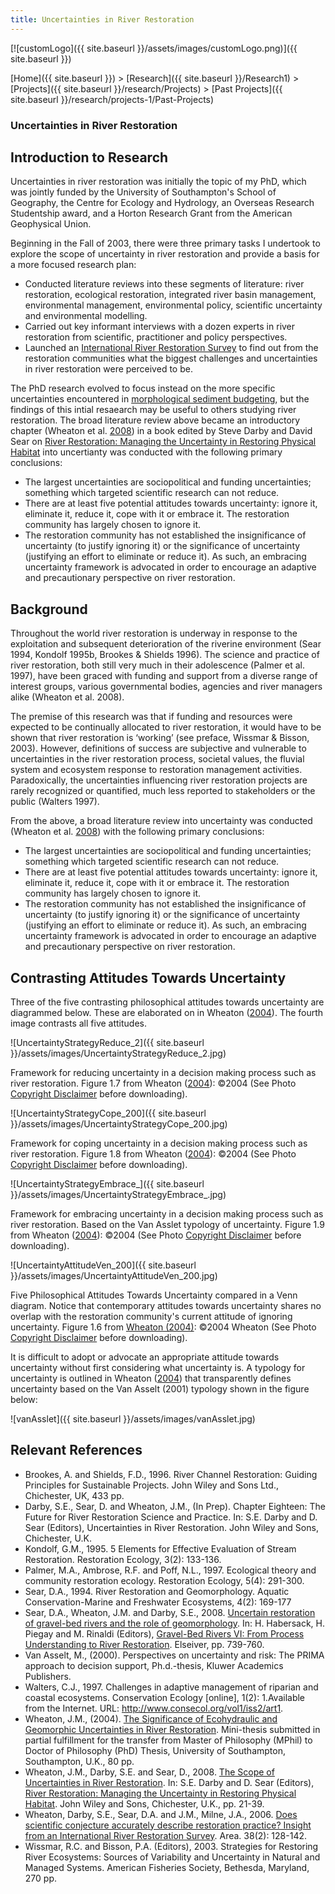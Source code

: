 ```yaml
---
title: Uncertainties in River Restoration
---
```




[![customLogo]({{ site.baseurl }}/assets/images/customLogo.png)]({{ site.baseurl }})

[Home]({{ site.baseurl }})‎ > ‎[Research]({{ site.baseurl }}/Research1)‎ > ‎[Projects]({{ site.baseurl }}/research/Projects) > [Past Projects]({{ site.baseurl }}/research/projects-1/Past-Projects)

### Uncertainties in River Restoration

## Introduction to Research

Uncertainties in river restoration was initially the topic of my PhD, which was jointly funded by the University of Southampton's School of Geography, the Centre for Ecology and Hydrology, an Overseas Research Studentship award, and a Horton Research Grant from the American Geophysical Union. 

Beginning in the Fall of 2003, there were three primary tasks I undertook to explore the scope of uncertainty in river restoration and provide a basis for a more focused research plan:

- Conducted literature reviews into these segments of literature: river restoration, ecological restoration, integrated river basin management, environmental management, environmental policy, scientific uncertainty and environmental modelling.
- Carried out key informant interviews with a dozen experts in river restoration from scientific, practitioner and policy perspectives.
- Launched an [International River Restoration Survey](http://www.joewheaton.org/Home/research/projects-1/past-projects/international-river-restoration-survey) to find out from the restoration communities what the biggest challenges and uncertainties in river restoration were perceived to be.

The PhD research evolved to focus instead on the more specific uncertainties encountered in [morphological sediment budgeting](http://www.joewheaton.org.uk/Research/Projects/SedBudget.asp), but the findings of this intial resaearch may be useful to others studying river restoration. The broad literature review above became an introductory chapter (Wheaton et al. [2008](http://www.joewheaton.org/Home/research/projects-1/morphological-sediment-budgeting/phdthesis)) in a book edited by Steve Darby and David Sear on [River Restoration: Managing the Uncertainty in Restoring Physical Habitat](http://eu.wiley.com/WileyCDA/WileyTitle/productCd-047086706X.html) into uncertianty was conducted with the following primary conclusions:

- The largest uncertainties are sociopolitical and funding uncertainties; something which targeted scientific research can not reduce.
- There are at least five potential attitudes towards uncertainty: ignore it, eliminate it, reduce it, cope with it or embrace it. The restoration community has largely chosen to ignore it.
- The restoration community has not established the insignificance of uncertainty (to justify ignoring it) or the significance of uncertainty (justifying an effort to eliminate or reduce it). As such, an embracing uncertainty framework is advocated in order to encourage an adaptive and precautionary perspective on river restoration.

## Background

Throughout the world river restoration is underway in response to the exploitation and subsequent deterioration of the riverine environment (Sear 1994, Kondolf 1995b, Brookes & Shields 1996). The science and practice of river restoration, both still very much in their adolescence (Palmer et al. 1997), have been graced with funding and support from a diverse range of interest groups, various governmental bodies, agencies and river managers alike (Wheaton et al. 2008). 

The premise of this research was that if funding and resources were expected to be continually allocated to river restoration, it would have to be shown that river restoration is ‘working’ (see preface, Wissmar & Bisson, 2003). However, definitions of success are subjective and vulnerable to uncertainties in the river restoration process, societal values, the fluvial system and ecosystem response to restoration management activities. Paradoxically, the uncertainties influencing river restoration projects are rarely recognized or quantified, much less reported to stakeholders or the public (Walters 1997).

From the above, a broad literature review into uncertainty was conducted (Wheaton et al. [2008](http://www.joewheaton.org/Home/research/projects-1/morphological-sediment-budgeting/phdthesis)) with the following primary conclusions:

- The largest uncertainties are sociopolitical and funding uncertainties; something which targeted scientific research can not reduce.
- There are at least five potential attitudes towards uncertainty: ignore it, eliminate it, reduce it, cope with it or embrace it. The restoration community has largely chosen to ignore it.
- The restoration community has not established the insignificance of uncertainty (to justify ignoring it) or the significance of uncertainty (justifying an effort to eliminate or reduce it). As such, an embracing uncertainty framework is advocated in order to encourage an adaptive and precautionary perspective on river restoration.

## Contrasting Attitudes Towards Uncertainty

Three of the five contrasting philosophical attitudes towards uncertainty are diagrammed below. These are elaborated on in Wheaton ([2004](http://www.gis.usu.edu/~jwheaton/Downloads/JMW_PhDUpgradePkg.pdf)). The fourth image contrasts all five attitudes. 

![UncertaintyStrategyReduce_2]({{ site.baseurl }}/assets/images/UncertaintyStrategyReduce_2.jpg)

Framework for reducing uncertainty in a decision making process such as river restoration. Figure 1.7 from Wheaton ([2004](http://www.gis.usu.edu/~jwheaton/Downloads/JMW_PhDUpgradePkg.pdf)): ©2004 (See Photo [Copyright Disclaimer](http://www.joewheaton.org.uk/Research/Projects/Disclaimer.asp) before downloading).

![UncertaintyStrategyCope_200]({{ site.baseurl }}/assets/images/UncertaintyStrategyCope_200.jpg)

Framework for coping uncertainty in a decision making process such as river restoration. Figure 1.8 from Wheaton ([2004](http://www.gis.usu.edu/~jwheaton/Downloads/JMW_PhDUpgradePkg.pdf)): ©2004 (See Photo [Copyright Disclaimer](http://www.joewheaton.org.uk/Research/Projects/Disclaimer.asp) before downloading).

![UncertaintyStrategyEmbrace_]({{ site.baseurl }}/assets/images/UncertaintyStrategyEmbrace_.jpg)

Framework for embracing uncertainty in a decision making process such as river restoration. Based on the Van Asslet typology of uncertainty. Figure 1.9 from Wheaton ([2004](http://www.gis.usu.edu/~jwheaton/Downloads/JMW_PhDUpgradePkg.pdf)): ©2004 (See Photo [Copyright Disclaimer](http://www.joewheaton.org.uk/Research/Projects/Disclaimer.asp) before downloading).

![UncertaintyAttitudeVen_200]({{ site.baseurl }}/assets/images/UncertaintyAttitudeVen_200.jpg)

Five Philosophical Attitudes Towards Uncertainty compared in a Venn diagram. Notice that contemporary attitudes towards uncertainty shares no overlap with the restoration community's current attitude of ignoring uncertainty. Figure 1.6 from [Wheaton (2004)](http://www.joewheaton.org.uk/Downloads/JMW_PhDUpgradePkg.pdf): ©2004 Wheaton (See Photo [Copyright Disclaimer](http://www.joewheaton.org.uk/Research/Projects/Disclaimer.asp) before downloading).

It is difficult to adopt or advocate an appropriate attitude towards uncertainty without first considering what uncertainty is. A typology for uncertainty is outlined in Wheaton ([2004](http://www.gis.usu.edu/~jwheaton/Downloads/JMW_PhDUpgradePkg.pdf)) that transparently defines uncertainty based on the Van Asselt (2001) typology shown in the figure below:

![vanAsslet]({{ site.baseurl }}/assets/images/vanAsslet.jpg)

## Relevant References

- Brookes, A. and Shields, F.D., 1996. River Channel Restoration: Guiding Principles for Sustainable Projects. John Wiley and Sons Ltd., Chichester, UK, 433 pp.
- Darby, S.E., Sear, D. and Wheaton, J.M., (In Prep). Chapter Eighteen: The Future for River Restoration Science and Practice. In: S.E. Darby and D. Sear (Editors), Uncertainties in River Restoration. John Wiley and Sons, Chichester, U.K.
- Kondolf, G.M., 1995. 5 Elements for Effective Evaluation of Stream Restoration. Restoration Ecology, 3(2): 133-136.
- Palmer, M.A., Ambrose, R.F. and Poff, N.L., 1997. Ecological theory and community restoration ecology. Restoration Ecology, 5(4): 291-300.
- Sear, D.A., 1994. River Restoration and Geomorphology. Aquatic Conservation-Marine and Freshwater Ecosystems, 4(2): 169-177
- Sear, D.A., Wheaton, J.M. and Darby, S.E., 2008. [Uncertain restoration of gravel-bed rivers and the role of geomorphology](http://www.joewheaton.org.uk/Research/Downloads/8225_GBR_ch28Sear.pdf). In: H. Habersack, H. Piegay and M. Rinaldi (Editors), [Gravel-Bed Rivers VI: From Process Understanding to River Restoration](http://www.elsevier.com/wps/find/bookdescription.cws_home/713224/description#description). Elseiver, pp. 739-760.
- Van Asselt, M., (2000). Perspectives on uncertainty and risk: The PRIMA approach to decision support, Ph.d.-thesis, Kluwer Academics Publishers.
- Walters, C.J., 1997. Challenges in adaptive management of riparian and coastal ecosystems. Conservation Ecology [online], 1(2): 1.Available from the Internet. URL: <http://www.consecol.org/vol1/iss2/art1>.
- Wheaton, J.M., (2004). [The Significance of Ecohydraulic and Geomorphic Uncertainties in River Restoration](http://www.joewheaton.org.uk/Downloads/JMW_PhDUpgradePkg.pdf). Mini-thesis submitted in partial fulfillment for the transfer from Master of Philosophy (MPhil) to Doctor of Philosophy (PhD) Thesis, University of Southampton, Southampton, U.K., 80 pp.
- Wheaton, J.M., Darby, S.E. and Sear, D., 2008. [The Scope of Uncertainties in River Restoration](http://www.joewheaton.org.uk/Downloads/Chapter3-Wheaton_UncorrectedProofs.pdf). In: S.E. Darby and D. Sear (Editors), [River Restoration: Managing the Uncertainty in Restoring Physical Habitat](http://eu.wiley.com/WileyCDA/WileyTitle/productCd-047086706X.html). John Wiley and Sons, Chichester, U.K., pp. 21-39.
- Wheaton, Darby, S.E., Sear, D.A. and J.M., Milne, J.A., 2006. [Does scientific conjecture accurately describe restoration practice? Insight from an International River Restoration Survey](http://www.joewheaton.org.uk/Research/Downloads/Wheaton_et%20al%20AREA%202006.pdf). Area. 38(2): 128-142.
- Wissmar, R.C. and Bisson, P.A. (Editors), 2003. Strategies for Restoring River Ecosystems: Sources of Variability and Uncertainty in Natural and Managed Systems. American Fisheries Society, Bethesda, Maryland, 270 pp.